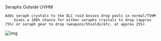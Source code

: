 Seraphs Outside UVHM

	Adds seraph crystals to the DLC raid bosses drop pools in normal/TVHM
		Gives a 100% chance for either seraphs crystals to drop (approx 75%) or seraph gear to drop (weapons/Shields/etc. at approx 25%)
				
![img](https://imgur.com/nnxlajn)		